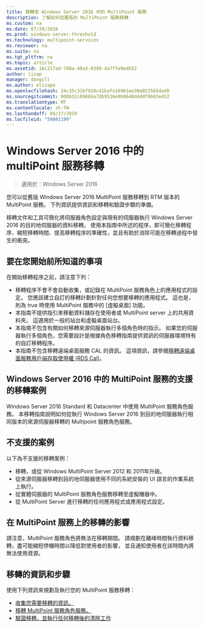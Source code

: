 ```yaml
---
title: 移轉至 Windows Server 2016 中的 MultiPoint 服務
description: 了解如何從舊版的 MultiPoint 服務移轉
ms.custom: na
ms.date: 07/29/2016
ms.prod: windows-server-threshold
ms.technology: multipoint-services
ms.reviewer: na
ms.suite: na
ms.tgt_pltfrm: na
ms.topic: article
ms.assetid: 16c217ad-700a-48a3-8398-4a7f7e9edb52
author: lizap
manager: dongill
ms.author: elizapo
ms.openlocfilehash: 24c35c31bf920c41bafa16901ee30a023565dad8
ms.sourcegitcommit: 0d0b32c8986ba7db9536e0b8648d4ddf9b03e452
ms.translationtype: MT
ms.contentlocale: zh-TW
ms.lasthandoff: 04/17/2019
ms.locfileid: "59861199"
---
```

# <a name="multipoint-services-migration-in-windows-server-2016"></a>Windows Server 2016 中的 multiPoint 服務移轉
>適用於：Windows Server 2016

您可以從舊版 Windows Server 2016 MultiPoint 服務移轉到 RTM 版本的 MultiPoint 服務。 下列資訊提供資訊和移轉和驗證步驟的準備。

移轉文件和工具可簡化將伺服器角色設定與現有的伺服器執行 Windows Server 2016 的目的地伺服器的資料移轉。 使用本指南中所述的程序，即可簡化移轉程序、縮短移轉時間、提高移轉程序的準確性，並且有助於消除可能在移轉過程中發生的衝突。 

## <a name="what-to-know-before-you-begin"></a>要在您開始前所知道的事項
在開始移轉程序之前，請注意下列：

- 移轉程序不會不會自動收集，或記錄在 MultiPoint 服務角色上的應用程式的設定。 您應該建立自訂的移轉計劃針對任何您想要移轉的應用程式。 這也是，則為 true 時使用 MultiPoint 服務中的 [虛擬桌面] 功能。
- 本指南不提供指引來移動資料儲存在使用者或 MultiPoint server 上的共用資料夾。 這適用於一般的站台和虛擬桌面站台。
- 本指南不包含有關如何移轉來源伺服器執行多個角色時的指示。 如果您的伺服器執行多個角色，您需要設計是根據角色移轉指南提供資訊的伺服器環境特有的自訂移轉程序。
- 本指南不包含移轉遠端桌面服務 CAL 的資訊。 這項資訊，請參閱[移轉遠端桌面服務用戶端存取使用權 (RDS Cal)](https://technet.microsoft.com/library/dd851844.aspx)。

## <a name="supported-migration-scenarios-for-multipoint-services-in-windows-server-2016"></a>Windows Server 2016 中的 MultiPoint 服務的支援的移轉案例
Windows Server 2016 Standard 和 Datacenter 中使用 MultiPoint 服務角色服務。 本移轉指南說明如何從執行 Windows Server 2016 到目的地伺服器執行相同版本的來源伺服器移轉的 Multipoint 服務角色服務。

## <a name="scenarios-that-are-not-supported"></a>不支援的案例

以下為不支援的移轉案例：

- 移轉，或從 Windows MultiPoint Server 2012 和 2011年升級。
- 從來源伺服器移轉到目的地伺服器使用不同的系統安裝的 UI 語言的作業系統上執行。
- 從實體伺服器的 MultiPoint 服務角色服務移轉至虛擬機器中。
- 從 MultiPoint Server 進行移轉的任何應用程式或應用程式設定。

## <a name="the-impact-of-migration-on-multipoint-services"></a>在 MultiPoint 服務上的移轉的影響
請注意，MultiPoint 服務角色將無法在移轉期間。 請規劃在離峰時間執行資料移轉，盡可能縮短停機時間以降低對使用者的影響， 並且通知使用者在該時間內將無法使用資源。

## <a name="migration-information-and-steps"></a>移轉的資訊和步驟
使用下列資訊來規劃及執行您的 MultiPoint 服務移轉：

- [收集您需要移轉的資訊。](multipoint-services-migration-preparation.md)
- [移轉 MultiPoint 服務角色服務。](multipoint-services-migration-steps.md)
- [驗證移轉，並執行任何移轉後的清除工作](multipoint-services-post-migration-steps.md)